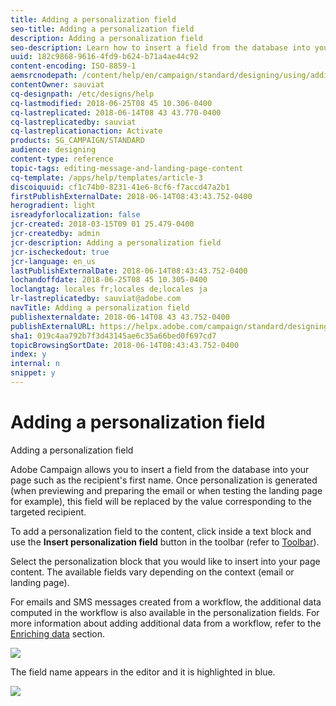 ```yaml
---
title: Adding a personalization field
seo-title: Adding a personalization field
description: Adding a personalization field
seo-description: Learn how to insert a field from the database into your message such as the recipient's first name.
uuid: 182c9868-9616-4fd9-b624-b71a4ae44c92
content-encoding: ISO-8859-1
aemsrcnodepath: /content/help/en/campaign/standard/designing/using/adding-a-personalization-field
contentOwner: sauviat
cq-designpath: /etc/designs/help
cq-lastmodified: 2018-06-25T08 45 10.306-0400
cq-lastreplicated: 2018-06-14T08 43 43.770-0400
cq-lastreplicatedby: sauviat
cq-lastreplicationaction: Activate
products: SG_CAMPAIGN/STANDARD
audience: designing
content-type: reference
topic-tags: editing-message-and-landing-page-content
cq-template: /apps/help/templates/article-3
discoiquuid: cf1c74b0-8231-41e6-8cf6-f7accd47a2b1
firstPublishExternalDate: 2018-06-14T08:43:43.752-0400
herogradient: light
isreadyforlocalization: false
jcr-created: 2018-03-15T09 01 25.479-0400
jcr-createdby: admin
jcr-description: Adding a personalization field
jcr-ischeckedout: true
jcr-language: en_us
lastPublishExternalDate: 2018-06-14T08:43:43.752-0400
lochandoffdate: 2018-06-25T08 45 10.305-0400
loclangtag: locales fr;locales de;locales ja
lr-lastreplicatedby: sauviat@adobe.com
navTitle: Adding a personalization field
publishexternaldate: 2018-06-14T08 43 43.752-0400
publishExternalURL: https://helpx.adobe.com/campaign/standard/designing/using/adding-a-personalization-field.html
sha1: 019c4aa792b7f3d43145ae6c35a66bed0f697cd7
topicBrowsingSortDate: 2018-06-14T08:43:43.752-0400
index: y
internal: n
snippet: y
---
```


# Adding a personalization field

Adding a personalization field

Adobe Campaign allows you to insert a field from the database into your page such as the recipient's first name. Once personalization is generated (when previewing and preparing the email or when testing the landing page for example), this field will be replaced by the value corresponding to the targeted recipient.

To add a personalization field to the content, click inside a text block and use the **Insert personalization field** button in the toolbar (refer to [Toolbar](../../designing/using/content-editor-interface.md#toolbar)).

Select the personalization block that you would like to insert into your page content. The available fields vary depending on the context (email or landing page).

For emails and SMS messages created from a workflow, the additional data computed in the workflow is also available in the personalization fields. For more information about adding additional data from a workflow, refer to the [Enriching data](../../automating/using/targeting-data.md#enriching-data) section.

![](assets/delivery_content_21.png)

The field name appears in the editor and it is highlighted in blue.

![](assets/delivery_content_22.png)

